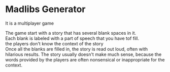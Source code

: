 # Madlibs Generator

It is a multiplayer game

The game start with a story that has several blank spaces in it.  
Each blank is labeled with a part of speech that you have tof fill.  
the players don't know the context of the story  
Once all the blanks are filled in, the story is read out loud, often with hilarious results. The story usually doesn't make much sense, because the words provided by the players are often nonsensical or inappropriate for the context.
